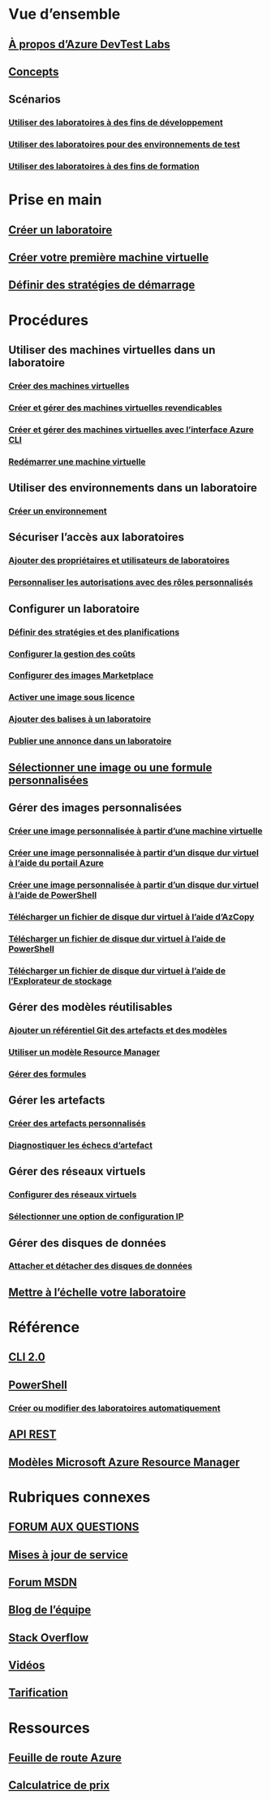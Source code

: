 # Vue d’ensemble
## [À propos d’Azure DevTest Labs](devtest-lab-overview.md)
## [Concepts](devtest-lab-concepts.md)
## Scénarios
### [Utiliser des laboratoires à des fins de développement](devtest-lab-developer-lab.md)
### [Utiliser des laboratoires pour des environnements de test](devtest-lab-test-env.md)
### [Utiliser des laboratoires à des fins de formation](devtest-lab-training-lab.md)

# Prise en main
## [Créer un laboratoire](devtest-lab-create-lab.md)
## [Créer votre première machine virtuelle](devtest-lab-create-first-vm.md)
## [Définir des stratégies de démarrage](devtest-lab-get-started-with-lab-policies.md)

# Procédures
## Utiliser des machines virtuelles dans un laboratoire
### [Créer des machines virtuelles](devtest-lab-add-vm.md)
### [Créer et gérer des machines virtuelles revendicables](devtest-lab-add-claimable-vm.md)
### [Créer et gérer des machines virtuelles avec l’interface Azure CLI](devtest-lab-vmcli.md)
### [Redémarrer une machine virtuelle](devtest-lab-restart-vm.md)

## Utiliser des environnements dans un laboratoire
### [Créer un environnement](devtest-lab-create-environment-from-arm.md)

## Sécuriser l’accès aux laboratoires
### [Ajouter des propriétaires et utilisateurs de laboratoires](devtest-lab-add-devtest-user.md)
### [Personnaliser les autorisations avec des rôles personnalisés](devtest-lab-grant-user-permissions-to-specific-lab-policies.md)

## Configurer un laboratoire
### [Définir des stratégies et des planifications](devtest-lab-set-lab-policy.md)
### [Configurer la gestion des coûts](devtest-lab-configure-cost-management.md)
### [Configurer des images Marketplace](devtest-lab-configure-marketplace-images.md)
### [Activer une image sous licence](devtest-lab-enable-licensed-images.md)
### [Ajouter des balises à un laboratoire](devtest-lab-add-tag.md)
### [Publier une annonce dans un laboratoire](devtest-lab-announcements.md)

## [Sélectionner une image ou une formule personnalisées](devtest-lab-comparing-vm-base-image-types.md)

## Gérer des images personnalisées
### [Créer une image personnalisée à partir d’une machine virtuelle](devtest-lab-create-custom-image-from-vm-using-portal.md)
### [Créer une image personnalisée à partir d’un disque dur virtuel à l’aide du portail Azure](devtest-lab-create-template.md)
### [Créer une image personnalisée à partir d’un disque dur virtuel à l’aide de PowerShell](devtest-lab-create-custom-image-from-vhd-using-powershell.md)
### [Télécharger un fichier de disque dur virtuel à l’aide d’AzCopy](devtest-lab-upload-vhd-using-azcopy.md)
### [Télécharger un fichier de disque dur virtuel à l’aide de PowerShell](devtest-lab-upload-vhd-using-powershell.md)
### [Télécharger un fichier de disque dur virtuel à l’aide de l’Explorateur de stockage](devtest-lab-upload-vhd-using-storage-explorer.md)

## Gérer des modèles réutilisables
### [Ajouter un référentiel Git des artefacts et des modèles](devtest-lab-add-artifact-repo.md)
### [Utiliser un modèle Resource Manager](devtest-lab-use-resource-manager-template.md)
### [Gérer des formules](devtest-lab-manage-formulas.md)

## Gérer les artefacts
### [Créer des artefacts personnalisés](devtest-lab-artifact-author.md)
### [Diagnostiquer les échecs d’artefact](devtest-lab-troubleshoot-artifact-failure.md)

## Gérer des réseaux virtuels
### [Configurer des réseaux virtuels](devtest-lab-configure-vnet.md)
### [Sélectionner une option de configuration IP](devtest-lab-shared-ip.md)

## Gérer des disques de données
### [Attacher et détacher des disques de données](devtest-lab-attach-detach-data-disk.md)

## [Mettre à l’échelle votre laboratoire](devtest-lab-scale-lab.md)

# Référence
## [CLI 2.0](/cli/azure/lab)
## [PowerShell](/powershell/module/azurerm.devtestlabs/#devtest_labs)
### [Créer ou modifier des laboratoires automatiquement](devtest-lab-use-arm-and-powershell-for-lab-resources.md)
## [API REST](https://docs.microsoft.com/rest/api/dtl/)
## [Modèles Microsoft Azure Resource Manager](https://github.com/Azure/azure-devtestlab/tree/master/Samples)


# Rubriques connexes
## [FORUM AUX QUESTIONS](devtest-lab-faq.md)
## [Mises à jour de service](https://azure.microsoft.com/updates/?product=devtest-lab)
## [Forum MSDN](https://social.msdn.microsoft.com/Forums/en-US/home?forum=AzureDevTestLabs)
## [Blog de l’équipe](https://blogs.msdn.microsoft.com/devtestlab/)
## [Stack Overflow](http://stackoverflow.com/questions/tagged/azure-devtest-labs)
## [Vidéos](https://azure.microsoft.com/documentation/videos/index/?services=devtest-lab)
## [Tarification](https://azure.microsoft.com/pricing/details/devtest-lab/)


# Ressources
## [Feuille de route Azure](https://azure.microsoft.com/en-us/roadmap/?category=developer-tools)
## [Calculatrice de prix](https://azure.microsoft.com/pricing/calculator/)
